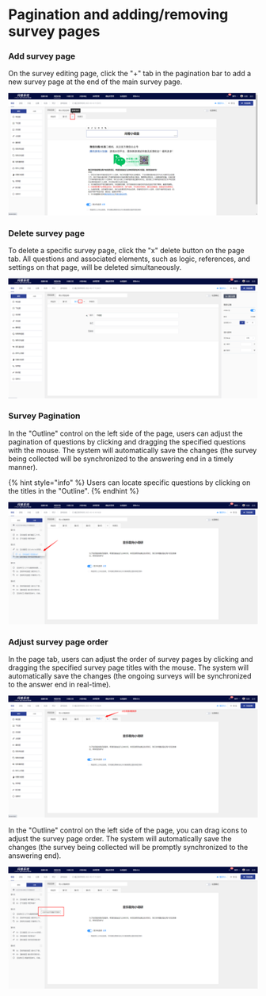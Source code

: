 # Pagination and adding/removing survey pages

### Add survey page

On the survey editing page, click the "+" tab in the pagination bar to add a new survey page at the end of the main survey page.

![Add survey page](../../../.gitbook/assets/Snipaste_2023-10-17_11-33-33.png)

### Delete survey page

To delete a specific survey page, click the "x" delete button on the page tab. All questions and associated elements, such as logic, references, and settings on that page, will be deleted simultaneously.

![Delete survey page](../../../.gitbook/assets/Snipaste_2023-10-17_11-34-25.png)

### Survey Pagination

In the "Outline" control on the left side of the page, users can adjust the pagination of questions by clicking and dragging the specified questions with the mouse. The system will automatically save the changes (the survey being collected will be synchronized to the answering end in a timely manner).

{% hint style="info" %}
Users can locate specific questions by clicking on the titles in the "Outline".
{% endhint %}

![Adjust survey pagination](../../../.gitbook/assets/Snipaste_2023-10-17_11-35-27.png)

### Adjust survey page order

In the page tab, users can adjust the order of survey pages by clicking and dragging the specified survey page titles with the mouse. The system will automatically save the changes (the ongoing surveys will be synchronized to the answer end in real-time).

![Click and drag the survey page with the mouse](../../../.gitbook/assets/Snipaste_2023-10-17_11-37-29.png)

In the "Outline" control on the left side of the page, you can drag icons to adjust the survey page order. The system will automatically save the changes (the survey being collected will be promptly synchronized to the answering end).

![Adjust the survey page order](../../../.gitbook/assets/Snipaste_2023-10-17_11-39-53.png)

